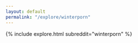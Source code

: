 ```yaml
---
layout: default
permalink: "/explore/winterporn"
---
```


{% include explore.html subreddit="winterporn" %}
